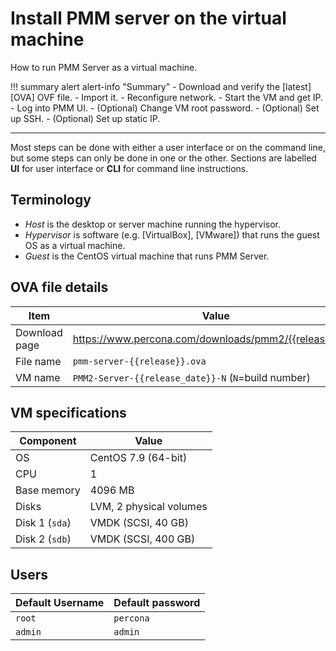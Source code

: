 # Install PMM server on the virtual machine

How to run PMM Server as a virtual machine.

!!! summary alert alert-info "Summary"
    - Download and verify the [latest][OVA] OVF file.
    - Import it.
    - Reconfigure network.
    - Start the VM and get IP.
    - Log into PMM UI.
    - (Optional) Change VM root password.
    - (Optional) Set up SSH.
    - (Optional) Set up static IP.

---

Most steps can be done with either a user interface or on the command line, but some steps can only be done in one or the other. Sections are labelled **UI** for user interface or **CLI** for command line instructions.

## Terminology

- *Host* is the desktop or server machine running the hypervisor.
- *Hypervisor* is software (e.g. [VirtualBox], [VMware]) that runs the guest OS as a virtual machine.
- *Guest* is the CentOS virtual machine that runs PMM Server.

## OVA file details

| Item          | Value
|---------------|-----------------------------------------------------------
| Download page | <https://www.percona.com/downloads/pmm2/{{release}}/ova>
| File name     | `pmm-server-{{release}}.ova`
| VM name       | `PMM2-Server-{{release_date}}-N` (`N`=build number)

## VM specifications

| Component         | Value
|-------------------|-------------------------------
| OS                | CentOS 7.9 (64-bit)
| CPU               | 1
| Base memory       | 4096 MB
| Disks             | LVM, 2 physical volumes
| Disk 1 (`sda`)    | VMDK (SCSI, 40 GB)
| Disk 2 (`sdb`)    | VMDK (SCSI, 400 GB)

## Users

| Default Username | Default password
|------------------|-----------------------
| `root`           | `percona`
| `admin`          | `admin`






